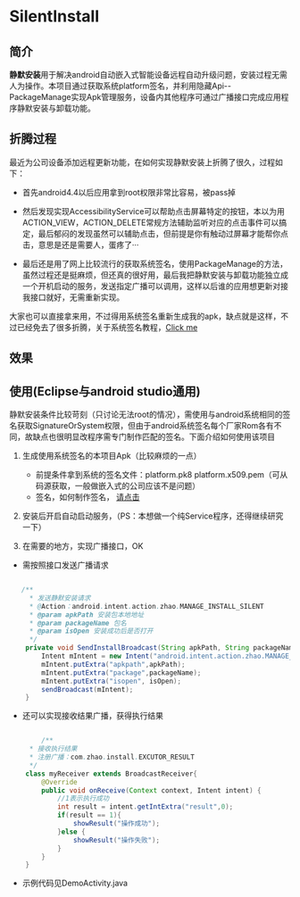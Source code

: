 # SilentInstall


## 简介

**静默安装**用于解决android自动嵌入式智能设备远程自动升级问题，安装过程无需人为操作。本项目通过获取系统platform签名，并利用隐藏Api--PackageManage实现Apk管理服务，设备内其他程序可通过广播接口完成应用程序静默安装与卸载功能。


## 折腾过程

最近为公司设备添加远程更新功能，在如何实现静默安装上折腾了很久，过程如下：

<!-- more -->

* 首先android4.4以后应用拿到root权限非常比容易，被pass掉

* 然后发现实现AccessibilityService可以帮助点击屏幕特定的按钮，本以为用ACTION_VIEW，ACTION_DELETE常规方法辅助监听对应的点击事件可以搞定，最后郁闷的发现虽然可以辅助点击，但前提是你有触动过屏幕才能帮你点击，意思是还是需要人，蛋疼了···

* 最后还是用了网上比较流行的获取系统签名，使用PackageManage的方法，虽然过程还是挺麻烦，但还真的很好用，最后我把静默安装与卸载功能独立成一个开机启动的服务，发送指定广播可以调用，这样以后谁的应用想更新对接我接口就好，无需重新实现。

大家也可以直接拿来用，不过得用系统签名重新生成我的apk，缺点就是这样，不过已经免去了很多折腾，关于系统签名教程，[Click me](http://zhaopengcheng.top/2016/12/03/SystemSigned/)

## 效果


## 使用(Eclipse与android studio通用)

静默安装条件比较苛刻（只讨论无法root的情况），需使用与android系统相同的签名获取SignatureOrSystem权限，但由于android系统签名每个厂家Rom各有不同，故缺点也很明显改程序需专门制作匹配的签名。下面介绍如何使用该项目

1. 生成使用系统签名的本项目Apk（比较麻烦的一点）
    - 前提条件拿到系统的签名文件：platform.pk8 platform.x509.pem（可从码源获取，一般做嵌入式的公司应该不是问题）
    - 签名，如何制作签名， [请点击](https://my.oschina.net/blackylin/blog/176852)

2. 安装后开启自动启动服务，（PS：本想做一个纯Service程序，还得继续研究一下）

3. 在需要的地方，实现广播接口，OK
- 需按照接口发送广播请求

``` java

   /**
     * 发送静默安装请求
     * @Action：android.intent.action.zhao.MANAGE_INSTALL_SILENT
     * @param apkPath 安装包本地地址
     * @param packageName 包名
     * @param isOpen 安装成功后是否打开
     */
    private void SendInstallBroadcast(String apkPath, String packageName, boolean isOpen){
        Intent mIntent = new Intent("android.intent.action.zhao.MANAGE_INSTALL_SILENT");
        mIntent.putExtra("apkpath",apkPath);
        mIntent.putExtra("package",packageName);
        mIntent.putExtra("isopen", isOpen);
        sendBroadcast(mIntent);
    }

```

- 还可以实现接收结果广播，获得执行结果

``` java

        /**
     * 接收执行结果
     * 注册广播：com.zhao.install.EXCUTOR_RESULT
     */
    class myReceiver extends BroadcastReceiver{
        @Override
        public void onReceive(Context context, Intent intent) {
            //1表示执行成功
            int result = intent.getIntExtra("result",0);
            if(result == 1){
                showResult("操作成功");
            }else {
                showResult("操作失败");
            }
        }
    }
```
- 示例代码见DemoActivity.java
